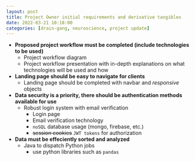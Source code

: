 ```yaml
---
layout: post
title: Project Owner initial requirements and derivative tangibles
date: 2022-03-21 10:18:00
categories: [drain-gang, neuroscience, project update]
---
```

- **Proposed project workflow must be completed (include technologies to be used)**
    - Project workflow diagram
    - Project workflow presentation with in-depth explanations on what technologies will be used and how
- **Landing page should be easy to navigate for clients**
    - Landing page should be completed with navbar and *responsive* objects
- **Data security is a priority, there should be authentication methods available for use**
    - Robust login system with email verification
        - Login page
        - Email verification technology
        - `noSQL` database usage (mongo, firebase, etc.)
        - ~~session cookies~~ `JWT tokens` for authorization
- **Data must be effeciently sorted and analyzed**
    - Java to dispatch Python jobs
        - use python libraries such as `pandas`
        